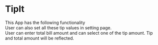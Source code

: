 TipIt
=====

This App has the following functionality
    <nsbp>    <nsbp>    <br> User can also set all these tip values in setting page.
    <nsbp>    <nsbp><br> User can enter total bill amount and can select one of the tip amount. Tip and total amount will be reflected.
